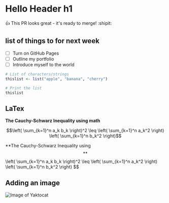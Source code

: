 # Hello Header h1

:+1: This PR looks great - it's ready to merge! :shipit:

## list of things to for next week
- [ ] Turn on GitHub Pages
- [ ] Outline my portfolio
- [ ] Introduce myself to the world

```R
# List of characters/strings
thislist <- list("apple", "banana", "cherry")

# Print the list
thislist
```


## LaTex

**The Cauchy-Schwarz Inequality using math**

```math
\left( \sum_{k=1}^n a_k b_k \right)^2 \leq \left( \sum_{k=1}^n a_k^2 \right) \left( \sum_{k=1}^n b_k^2 \right)
```

**The Cauchy-Schwarz Inequality using $$**
$$\left( \sum_{k=1}^n a_k b_k \right)^2 \leq \left( \sum_{k=1}^n a_k^2 \right) \left( \sum_{k=1}^n b_k^2 \right)
$$

## Adding an image
![Image of Yaktocat](https://octodex.github.com/images/yaktocat.png)
